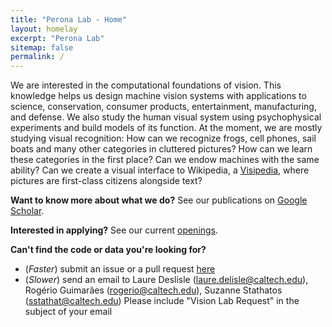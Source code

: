 ```yaml
---
title: "Perona Lab - Home"
layout: homelay
excerpt: "Perona Lab"
sitemap: false
permalink: /
--- 
```


We are interested in the computational foundations of vision. This knowledge helps us design machine vision systems with applications to science, conservation, consumer products, entertainment, manufacturing, and defense. We also study the human visual system using psychophysical experiments and build models of its function. At the moment, we are mostly studying visual recognition: How can we recognize frogs, cell phones, sail boats and many other categories in cluttered pictures? How can we learn these categories in the first place? Can we endow machines with the same ability? Can we create a visual interface to Wikipedia, a [Visipedia](https://visipedia.org/), where pictures are first-class citizens alongside text?

**Want to know more about what we do?** See our publications on [Google Scholar](https://scholar.google.com/citations?hl=en&user=j29kMCwAAAAJ&view_op=list_works&alert_preview_top_rm=2&sortby=pubdate). 

**Interested in applying?** See our current [openings](/openings/). 

**Can't find the code or data you're looking for?** 
* (*Faster*) submit an issue or a pull request [here](https://github.com/caltechvisionlab/caltechvisionlab.github.io) 
* (*Slower*) send an email to Laure Deslisle (laure.delisle@caltech.edu), Rogério Guimarães (rogerio@caltech.edu), Suzanne Stathatos (sstathat@caltech.edu) Please include "Vision Lab Request" in the subject of your email
